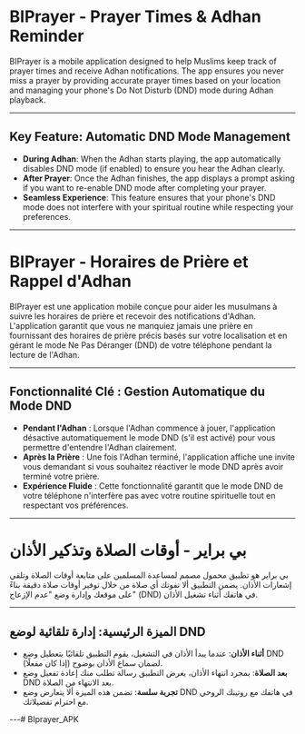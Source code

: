 # BIPrayer - Prayer Times & Adhan Reminder

BIPrayer is a mobile application designed to help Muslims keep track of prayer times and receive Adhan notifications. The app ensures you never miss a prayer by providing accurate prayer times based on your location and managing your phone's Do Not Disturb (DND) mode during Adhan playback.

---

## Key Feature: Automatic DND Mode Management
- **During Adhan**: When the Adhan starts playing, the app automatically disables DND mode (if enabled) to ensure you hear the Adhan clearly.
- **After Prayer**: Once the Adhan finishes, the app displays a prompt asking if you want to re-enable DND mode after completing your prayer.
- **Seamless Experience**: This feature ensures that your phone's DND mode does not interfere with your spiritual routine while respecting your preferences.

---

# BIPrayer - Horaires de Prière et Rappel d'Adhan

BIPrayer est une application mobile conçue pour aider les musulmans à suivre les horaires de prière et recevoir des notifications d'Adhan. L'application garantit que vous ne manquiez jamais une prière en fournissant des horaires de prière précis basés sur votre localisation et en gérant le mode Ne Pas Déranger (DND) de votre téléphone pendant la lecture de l'Adhan.

---

## Fonctionnalité Clé : Gestion Automatique du Mode DND
- **Pendant l'Adhan** : Lorsque l'Adhan commence à jouer, l'application désactive automatiquement le mode DND (s'il est activé) pour vous permettre d'entendre l'Adhan clairement.
- **Après la Prière** : Une fois l'Adhan terminé, l'application affiche une invite vous demandant si vous souhaitez réactiver le mode DND après avoir terminé votre prière.
- **Expérience Fluide** : Cette fonctionnalité garantit que le mode DND de votre téléphone n'interfère pas avec votre routine spirituelle tout en respectant vos préférences.

---

# بي براير - أوقات الصلاة وتذكير الأذان

بي براير هو تطبيق محمول مصمم لمساعدة المسلمين على متابعة أوقات الصلاة وتلقي إشعارات الأذان. يضمن التطبيق ألا تفوتك أي صلاة من خلال توفير أوقات صلاة دقيقة بناءً على موقعك وإدارة وضع "عدم الإزعاج" (DND) في هاتفك أثناء تشغيل الأذان.

---

## الميزة الرئيسية: إدارة تلقائية لوضع DND
- **أثناء الأذان**: عندما يبدأ الأذان في التشغيل، يقوم التطبيق تلقائيًا بتعطيل وضع DND (إذا كان مفعلًا) لضمان سماع الأذان بوضوح.
- **بعد الصلاة**: بمجرد انتهاء الأذان، يعرض التطبيق رسالة تطلب منك إعادة تفعيل وضع DND بعد الانتهاء من الصلاة.
- **تجربة سلسة**: تضمن هذه الميزة ألا يتعارض وضع DND في هاتفك مع روتينك الروحي مع احترام تفضيلاتك.

---# BIprayer_APK
